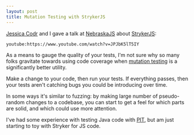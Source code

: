 ```yaml
---
layout: post
title: Mutation Testing with StrykerJS
---
```

[Jessica Codr](https://www.thecakecodes.online/) and I gave a talk at [NebraskaJS](https://nebraskajs.com/) about [StrykerJS](https://stryker-mutator.io/docs/stryker-js/introduction/):

`youtube:https://www.youtube.com/watch?v=JPJbK5lT5IY`

As a means to gauge the quality of your tests, I'm not sure why so many folks gravitate towards using code coverage when [mutation testing](https://en.wikipedia.org/wiki/Mutation_testing) is a significantly better utility.

Make a change to your code, then run your tests. If everything passes, then your tests aren't catching bugs you could be introducing over time.

In some ways it's similar to fuzzing: by making large number of pseudo-random changes to a codebase, you can start to get a feel for which parts are solid, and which could use more attention.

I've had some experience with testing Java code with [PIT](https://pitest.org/), but am just starting to toy with Stryker for JS code.
